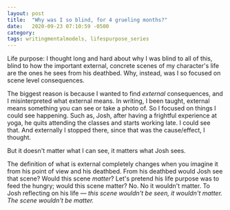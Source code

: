 ```yaml
---
layout: post
title:  "Why was I so blind, for 4 grueling months?"
date:   2020-09-23 07:10:59 -0500
category: 
tags: writingmentalmodels, lifespurpose_series
---
```

Life purpose: I thought long and hard about why I was blind to all of this, blind to how the important external, concrete scenes of my character's life are the ones he sees from his deathbed. Why, instead, was I so focused on scene level consequences.

The biggest reason is because I wanted to find *external* consequences, and I misinterpreted what external means. In writing, I been taught, external means something you can see or take a photo of. So I focused on things I could see happening. Such as, Josh, after having a frightful experience at yoga, he quits attending the classes and starts working late. I could see that. And externally I stopped there, since that was the cause/effect, I thought.

But it doesn't matter what I can see, it matters what Josh sees.

The definition of what is external completely changes when you imagine it from his point of view and his deathbed. From his deathbed would Josh see that scene? Would this scene *matter*? Let's pretend his life purpose was to feed the hungry; would this scene matter? No. No it wouldn't matter. To Josh reflecting on his life — *this scene wouldn't be seen, it wouldn't matter. The scene wouldn't be matter.*